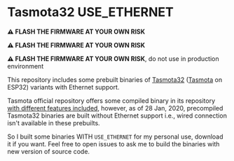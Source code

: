 # Tasmota32 USE_ETHERNET

**⚠️ FLASH THE FIRMWARE AT YOUR OWN RISK**

**⚠️ FLASH THE FIRMWARE AT YOUR OWN RISK**

**⚠️ FLASH THE FIRMWARE AT YOUR OWN RISK**, do not use in production environment


This repository includes some prebuilt binaries of [Tasmota32](https://tasmota.github.io/docs/ESP32/) ([Tasmota](https://github.com/arendst/Tasmota) on ESP32) variants with Ethernet support.

Tasmota official repository offers some compiled binary in its repository [with different features included]((https://github.com/arendst/Tasmota/blob/development/BUILDS.md)), however, as of 28 Jan, 2020, precompiled Tasmota32 binaries are built without Ethernet support i.e., wired connection isn't available in these prebuilts.

So I built some binaries WITH `USE_ETHERNET` for my personal use, download it if you want. Feel free to open issues to ask me to build the binaries with new version of source code.

